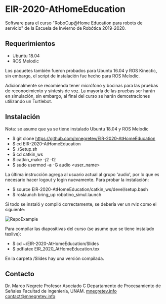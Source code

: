 # EIR-2020-AtHomeEducation

Software para el curso "RoboCup@Home Education para robots de servicio" de la Escuela de Invierno de Robótica 2019-2020.

## Requerimientos

* Ubuntu 18.04
* ROS Melodic

Los paquetes también fueron probados para Ubuntu 16.04 y ROS Kinectic, sin embargo, el script de instalación fue hecho para ROS Melodic.

Adicionalmente se recomienda tener micrófono y bocinas para las pruebas de reconocimiento y síntesis de voz. La mayoría de las pruebas ser harán en simulación, sin embargo, al final del curso se harán demostraciones utilizando un Turtlebot. 

## Instalación

Nota: se asume que ya se tiene instalado Ubuntu 18.04 y ROS Melodic

* $ git clone https://github.com/mnegretev/EIR-2020-AtHomeEducation
* $ cd EIR-2020-AtHomeEducation
* $ ./Setup.sh
* $ cd catkin_ws
* $ catkin_make -j2 -l2
* $ sudo usermod -a -G audio <user_name>

La última instrucción agrega al usuario actual al grupo 'audio', por lo que es necesario hacer logout y login nuevamente. Para probar la instalación:

* $ source EIR-2020-AtHomeEducation/catkin_ws/devel/setup.bash
* $ roslaunch bring_up robotino_simul.launch

Si todo se instaló y compiló correctamente, se debería ver un rviz como el siguiente:

![RepoExample](https://github.com/mnegretev/EIR-2020-AtHomeEducation/blob/master/Slides/Figures/RepoExample.png)

Para compilar las diapositivas del curso (se asume que se tiene instalado texlive):

* $ cd ~/EIR-2020-AtHomeEducation/Slides
* $ pdflatex EIR_2020_AtHomeEducation.tex

En la carpeta /Slides hay una versión compilada.

## Contacto
Dr. Marco Negrete
Profesor Asociado C
Departamento de Procesamiento de Señales
Facultad de Ingeniería, UNAM.
[mnegretev.info](http://mnegretev.info)
contact@mnegretev.info